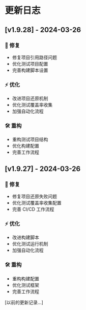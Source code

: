# 更新日志

## [v1.9.28] - 2024-03-26

### 🔧 修复
- 修复项目引用路径问题
- 优化测试项目配置
- 完善构建脚本设置

### ⚡️ 优化
- 改进项目还原机制
- 优化测试覆盖率收集
- 加强自动化流程

### 🛠️ 重构
- 重构测试项目结构
- 优化构建配置
- 完善工作流程

## [v1.9.27] - 2024-03-26

### 🔧 修复
- 修复项目还原失败问题
- 优化测试覆盖率收集配置
- 完善 CI/CD 工作流程

### ⚡️ 优化
- 改进构建脚本
- 优化测试运行机制
- 加强自动化流程

### 🛠️ 重构
- 重构构建配置
- 优化测试框架
- 完善工作流程

[以前的更新记录...]
  